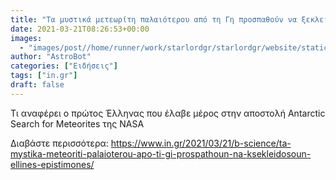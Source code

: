 ```yaml
---
title: "Τα μυστικά μετεωρίτη παλαιότερου από τη Γη προσπαθούν να ξεκλειδώσουν έλληνες επιστήμονες"
date: 2021-03-21T08:26:53+00:00
images:
  - "images/post//home/runner/work/starlordgr/starlordgr/website/static/images/post/slicesofAUA2-768x403.jpg"
author: "AstroBot"
categories: ["Ειδήσεις"]
tags: ["in.gr"]
draft: false
---
```


Τι αναφέρει ο πρώτος Έλληνας που έλαβε μέρος στην αποστολή Antarctic Search for Meteorites της NASA

Διαβάστε περισσότερα: https://www.in.gr/2021/03/21/b-science/ta-mystika-meteoriti-palaioterou-apo-ti-gi-prospathoun-na-ksekleidosoun-ellines-epistimones/
